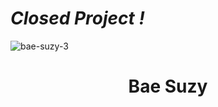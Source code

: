 # <i>Closed Project !</i>

![bae-suzy-3](https://user-images.githubusercontent.com/86665964/139548397-929351de-7bc5-49f6-9910-88a881fd626f.jpg)
<h1 align="center">
  <b>Bae Suzy</b>
</h1>

